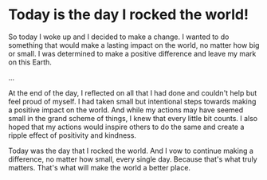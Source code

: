 # Today is the day I rocked the world!

So today I woke up and I decided to make a change. I wanted to do something that would make a lasting impact on the world, no matter how big or small. I was determined to make a positive difference and leave my mark on this Earth.

...

At the end of the day, I reflected on all that I had done and couldn't help but feel proud of myself. I had taken small but intentional steps towards making a positive impact on the world. And while my actions may have seemed small in the grand scheme of things, I knew that every little bit counts. I also hoped that my actions would inspire others to do the same and create a ripple effect of positivity and kindness.

Today was the day that I rocked the world. And I vow to continue making a difference, no matter how small, every single day. Because that's what truly matters. That's what will make the world a better place.